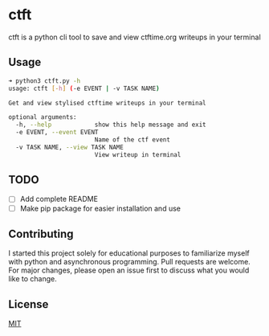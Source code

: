# ctft

ctft is a python cli tool to save and view ctftime.org writeups in your terminal

## Usage

```bash
➜ python3 ctft.py -h
usage: ctft [-h] (-e EVENT | -v TASK NAME)

Get and view stylised ctftime writeups in your terminal

optional arguments:
  -h, --help            show this help message and exit
  -e EVENT, --event EVENT
                        Name of the ctf event
  -v TASK NAME, --view TASK NAME
                        View writeup in terminal

```

## TODO
- [ ] Add complete README
- [ ] Make pip package for easier installation and use
## Contributing
I started this project solely for educational purposes to familiarize myself with python and asynchronous programming.
Pull requests are welcome. For major changes, please open an issue first to discuss what you would like to change.


## License
[MIT](https://choosealicense.com/licenses/mit/)

